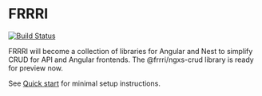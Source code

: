 # FRRRI
[![Build Status](https://travis-ci.com/bitflut/frrri.svg?branch=master)](https://travis-ci.com/bitflut/frrri)

FRRRI will become a collection of libraries for Angular and Nest to simplify CRUD for API and Angular frontends. The @frrri/ngxs-crud library is ready for preview now.

See [Quick start](https://bitflut.gitbook.io/frrri/) for minimal setup instructions.
